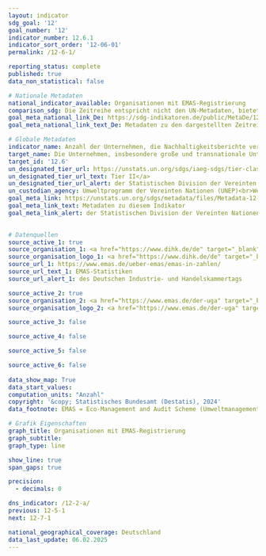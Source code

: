 ```yaml
---
layout: indicator    
sdg_goal: '12'    
goal_number: '12'    
indicator_number: 12.6.1    
indicator_sort_order: '12-06-01'    
permalink: /12-6-1/    

reporting_status: complete    
published: true    
data_non_statistical: false    

# Nationale Metadaten    
national_indicator_available: Organisationen mit EMAS-Registrierung    
comparison_sdg: Die Zeitreihe entspricht nicht den UN-Metadaten, bietet aber zusätzliche Informationen.    
goal_meta_national_link_De: https://sdg-indikatoren.de/public/MetaDe/12.6.1.pdf
goal_meta_national_link_text_De: Metadaten zu den dargestellten Zeitreihen    

# Globale Metadaten    
indicator_name: Anzahl der Unternehmen, die Nachhaltigkeitsberichte veröffentlichen    
target_name: Die Unternehmen, insbesondere große und transnationale Unternehmen, dazu ermutigen, nachhaltige Verfahren einzuführen und in ihre Berichterstattung Nachhaltigkeitsinformationen aufzunehmen    
target_id: '12.6'    
un_designated_tier_url: https://unstats.un.org/sdgs/iaeg-sdgs/tier-classification/'    
un_designated_tier_url_text: Tier II</a>    
un_designated_tier_url_alert: der Statistischen Division der Vereinten Nationen    
un_custodian_agency: Umweltprogramm der Vereinten Nationen (UNEP)<br>Welthandels- und Entwicklungskonferenz (UNCTAD)    
goal_meta_link: https://unstats.un.org/sdgs/metadata/files/Metadata-12-06-01.pdf    
goal_meta_link_text: Metadaten zu diesem Indikator    
goal_meta_link_alert: der Statistischen Division der Vereinten Nationen    
    

# Datenquellen
source_active_1: true
source_organisation_1: <a href="https://www.dihk.de/de" target="_blank" onclick="return confirm_alert('des Deutschen Industrie- und Handelskammertags','De');" title="Klicken Sie hier um zur Website der Organisation Deutscher Industrie- und Handelskammertag (DIHK) zu gelangen."> Deutscher Industrie- und Handelskammertag (DIHK) </a>
source_organisation_logo_1: <a href="https://www.dihk.de/de" target="_blank" onclick="return confirm_alert('des Deutschen Industrie- und Handelskammertags','De');"><img src="https://sdg-indikatoren.de/public/OrgImgDe/dihk.png" alt="Logo dihk" style="height:60px; width:148px"/></a>
source_url_1: https://www.emas.de/ueber-emas/emas-in-zahlen/
source_url_text_1: EMAS-Statistiken
source_url_alert_1: des Deutschen Industrie- und Handelskammertags

source_active_2: true
source_organisation_2: <a href="https://www.emas.de/der-uga" target="_blank" onclick="return confirm_alert('des Umweltgutachterausschusses','De');" title="Klicken Sie hier um zur Website der Organisation Umweltgutachterausschuss (UGA) zu gelangen."> Umweltgutachterausschuss (UGA) </a>
source_organisation_logo_2: <a href="https://www.emas.de/der-uga" target="_blank" onclick="return confirm_alert('des Umweltgutachterausschusses','De');"><img src="https://sdg-indikatoren.de/public/OrgImgDe/uga.png" alt="Logo uga" style="height:60px; width:148px"/></a>

source_active_3: false

source_active_4: false

source_active_5: false

source_active_6: false
    
data_show_map: True    
data_start_values:     
computation_units: "Anzahl"    
copyright: '&copy; Statistisches Bundesamt (Destatis), 2024'    
data_footnote: EMAS = Eco-Management and Audit Scheme (Umweltmanagementsystem).    

# Grafik Eigenschaften    
graph_title: Organisationen mit EMAS-Registrierung
graph_subtitle:     
graph_type: line    

show_line: true
span_gaps: true

precision:
  - decimals: 0    

dns_indicator: /12-2-a/
previous: 12-5-1    
next: 12-7-1    

national_geographical_coverage: Deutschland    
data_last_update: 06.02.2025    
---
```


<span></span>